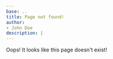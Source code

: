 ```yaml
---
base: ..
title: Page not found!
author:
- John Doe
description: |
---
```


Oops! It looks like this page doesn't exist!
